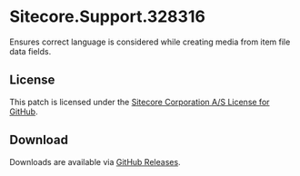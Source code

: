 # Sitecore.Support.328316
Ensures correct language is considered while creating media from item file data fields.

## License  
This patch is licensed under the [Sitecore Corporation A/S License for GitHub](https://github.com/sitecoresupport/Sitecore.Support.328316/blob/master/LICENSE).  

## Download  
Downloads are available via [GitHub Releases](https://github.com/sitecoresupport/Sitecore.Support.328316/releases).  
